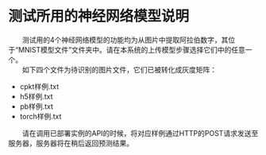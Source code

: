 # 测试所用的神经网络模型说明 
&emsp;&emsp;测试用的4个神经网络模型的功能均为从图片中提取阿拉伯数字，其位于“MNIST模型文件”文件夹中。请在本系统的上传模型步骤选择它们中的任意一个。\
&emsp;&emsp;如下四个文件为待识别的图片文件，它们已被转化成灰度矩阵：

+ cpkt样例.txt 
+ h5样例.txt 
+ pb样例.txt 
+ torch样例.txt 

&emsp;&emsp;请在调用已部署实例的API的时候，将对应样例通过HTTP的POST请求发送至服务器，服务器将在稍后返回预测结果。 